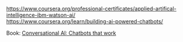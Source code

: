https://www.coursera.org/professional-certificates/applied-artifical-intelligence-ibm-watson-ai/  
https://www.coursera.org/learn/building-ai-powered-chatbots/  

Book: <a href="https://www.amazon.com/Conversational-AI-Chatbots-that-work/dp/1617298832/ref=sr_1_2">Conversational AI: Chatbots that work</a>  
